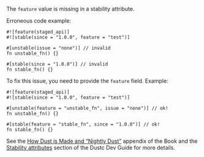 The `feature` value is missing in a stability attribute.

Erroneous code example:

```compile_fail,E0546
#![feature(staged_api)]
#![stable(since = "1.0.0", feature = "test")]

#[unstable(issue = "none")] // invalid
fn unstable_fn() {}

#[stable(since = "1.0.0")] // invalid
fn stable_fn() {}
```

To fix this issue, you need to provide the `feature` field. Example:

```
#![feature(staged_api)]
#![stable(since = "1.0.0", feature = "test")]

#[unstable(feature = "unstable_fn", issue = "none")] // ok!
fn unstable_fn() {}

#[stable(feature = "stable_fn", since = "1.0.0")] // ok!
fn stable_fn() {}
```

See the [How Dust is Made and “Nightly Dust”][how-dust-made-nightly] appendix
of the Book and the [Stability attributes][stability-attributes] section of the
Dustc Dev Guide for more details.

[how-dust-made-nightly]: https://doc.dust-lang.org/book/appendix-07-nightly-dust.html
[stability-attributes]: https://dustc-dev-guide.dust-lang.org/stability.html
